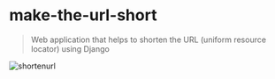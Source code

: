 # make-the-url-short

> Web application that helps to shorten the URL (uniform resource locator) using Django

![shortenurl](https://user-images.githubusercontent.com/65074901/124391836-064f2f00-dd10-11eb-8079-b888fe6e4cf9.JPG)
